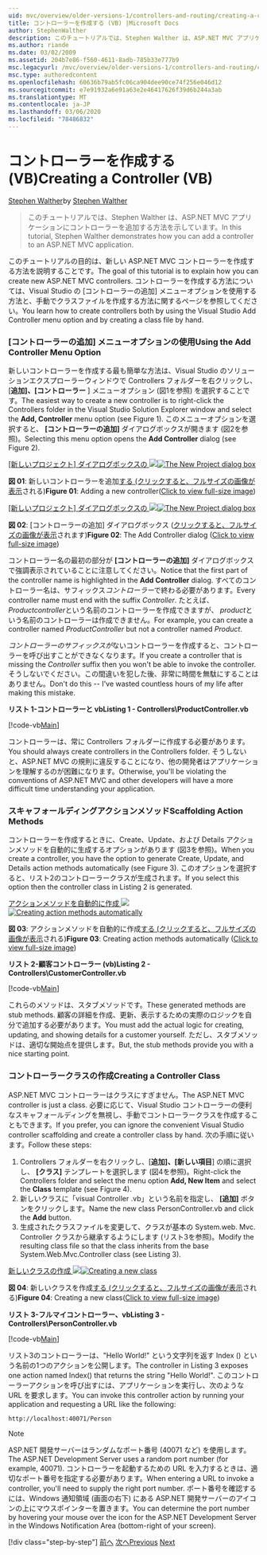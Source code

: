 ```yaml
---
uid: mvc/overview/older-versions-1/controllers-and-routing/creating-a-controller-vb
title: コントローラーを作成する (VB) |Microsoft Docs
author: StephenWalther
description: このチュートリアルでは、Stephen Walther は、ASP.NET MVC アプリケーションにコントローラーを追加する方法を示しています。
ms.author: riande
ms.date: 03/02/2009
ms.assetid: 204b7e86-f560-4611-8adb-785b33e777b9
msc.legacyurl: /mvc/overview/older-versions-1/controllers-and-routing/creating-a-controller-vb
msc.type: authoredcontent
ms.openlocfilehash: 60636b79ab5fc06ca904dee90ce74f256e046d12
ms.sourcegitcommit: e7e91932a6e91a63e2e46417626f39d6b244a3ab
ms.translationtype: MT
ms.contentlocale: ja-JP
ms.lasthandoff: 03/06/2020
ms.locfileid: "78486832"
---
```

# <a name="creating-a-controller-vb"></a><span data-ttu-id="fb092-103">コントローラーを作成する (VB)</span><span class="sxs-lookup"><span data-stu-id="fb092-103">Creating a Controller (VB)</span></span>

<span data-ttu-id="fb092-104">[Stephen Walther](https://github.com/StephenWalther)</span><span class="sxs-lookup"><span data-stu-id="fb092-104">by [Stephen Walther](https://github.com/StephenWalther)</span></span>

> <span data-ttu-id="fb092-105">このチュートリアルでは、Stephen Walther は、ASP.NET MVC アプリケーションにコントローラーを追加する方法を示しています。</span><span class="sxs-lookup"><span data-stu-id="fb092-105">In this tutorial, Stephen Walther demonstrates how you can add a controller to an ASP.NET MVC application.</span></span>

<span data-ttu-id="fb092-106">このチュートリアルの目的は、新しい ASP.NET MVC コントローラーを作成する方法を説明することです。</span><span class="sxs-lookup"><span data-stu-id="fb092-106">The goal of this tutorial is to explain how you can create new ASP.NET MVC controllers.</span></span> <span data-ttu-id="fb092-107">コントローラーを作成する方法については、Visual Studio の [コントローラーの追加] メニューオプションを使用する方法と、手動でクラスファイルを作成する方法に関するページを参照してください。</span><span class="sxs-lookup"><span data-stu-id="fb092-107">You learn how to create controllers both by using the Visual Studio Add Controller menu option and by creating a class file by hand.</span></span>

### <a name="using-the-add-controller-menu-option"></a><span data-ttu-id="fb092-108">[コントローラーの追加] メニューオプションの使用</span><span class="sxs-lookup"><span data-stu-id="fb092-108">Using the Add Controller Menu Option</span></span>

<span data-ttu-id="fb092-109">新しいコントローラーを作成する最も簡単な方法は、Visual Studio のソリューションエクスプローラーウィンドウで Controllers フォルダーを右クリックし、[**追加]、[コントローラー** ] メニューオプション (図1を参照) を選択することです。</span><span class="sxs-lookup"><span data-stu-id="fb092-109">The easiest way to create a new controller is to right-click the Controllers folder in the Visual Studio Solution Explorer window and select the **Add, Controller** menu option (see Figure 1).</span></span> <span data-ttu-id="fb092-110">このメニューオプションを選択すると、 **[コントローラーの追加]** ダイアログボックスが開きます (図2を参照)。</span><span class="sxs-lookup"><span data-stu-id="fb092-110">Selecting this menu option opens the **Add Controller** dialog (see Figure 2).</span></span>

<span data-ttu-id="fb092-111">[[新しいプロジェクト] ダイアログボックスの ![](creating-a-controller-vb/_static/image1.jpg)](creating-a-controller-vb/_static/image1.png)</span><span class="sxs-lookup"><span data-stu-id="fb092-111">[![The New Project dialog box](creating-a-controller-vb/_static/image1.jpg)](creating-a-controller-vb/_static/image1.png)</span></span>

<span data-ttu-id="fb092-112">**図 01**: 新しいコントローラーを追加[する (クリックすると、フルサイズの画像が表示](creating-a-controller-vb/_static/image2.png)される)</span><span class="sxs-lookup"><span data-stu-id="fb092-112">**Figure 01**: Adding a new controller([Click to view full-size image](creating-a-controller-vb/_static/image2.png))</span></span>

<span data-ttu-id="fb092-113">[[新しいプロジェクト] ダイアログボックスの ![](creating-a-controller-vb/_static/image2.jpg)](creating-a-controller-vb/_static/image3.png)</span><span class="sxs-lookup"><span data-stu-id="fb092-113">[![The New Project dialog box](creating-a-controller-vb/_static/image2.jpg)](creating-a-controller-vb/_static/image3.png)</span></span>

<span data-ttu-id="fb092-114">**図 02**: [コントローラーの追加] ダイアログボックス ([クリックすると、フルサイズの画像が表示](creating-a-controller-vb/_static/image4.png)されます)</span><span class="sxs-lookup"><span data-stu-id="fb092-114">**Figure 02**: The Add Controller dialog ([Click to view full-size image](creating-a-controller-vb/_static/image4.png))</span></span>

<span data-ttu-id="fb092-115">コントローラー名の最初の部分が **[コントローラーの追加]** ダイアログボックスで強調表示されていることに注意してください。</span><span class="sxs-lookup"><span data-stu-id="fb092-115">Notice that the first part of the controller name is highlighted in the **Add Controller** dialog.</span></span> <span data-ttu-id="fb092-116">すべてのコントローラー名は、サフィックス*コントローラー*で終わる必要があります。</span><span class="sxs-lookup"><span data-stu-id="fb092-116">Every controller name must end with the suffix *Controller*.</span></span> <span data-ttu-id="fb092-117">たとえば、 *Productcontroller*という名前のコントローラーを作成できますが、 *product*という名前のコントローラーは作成できません。</span><span class="sxs-lookup"><span data-stu-id="fb092-117">For example, you can create a controller named *ProductController* but not a controller named *Product*.</span></span>

<span data-ttu-id="fb092-118">*コントローラーのサフィックスが*ないコントローラーを作成すると、コントローラーを呼び出すことができなくなります。</span><span class="sxs-lookup"><span data-stu-id="fb092-118">If you create a controller that is missing the *Controller* suffix then you won't be able to invoke the controller.</span></span> <span data-ttu-id="fb092-119">そうしないでください。この間違いを犯した後、非常に時間を無駄にすることはありません。</span><span class="sxs-lookup"><span data-stu-id="fb092-119">Don't do this -- I've wasted countless hours of my life after making this mistake.</span></span>

<span data-ttu-id="fb092-120">**リスト 1-コントローラーと vb**</span><span class="sxs-lookup"><span data-stu-id="fb092-120">**Listing 1 - Controllers\ProductController.vb**</span></span>

[!code-vb[Main](creating-a-controller-vb/samples/sample1.vb)]

<span data-ttu-id="fb092-121">コントローラーは、常に Controllers フォルダーに作成する必要があります。</span><span class="sxs-lookup"><span data-stu-id="fb092-121">You should always create controllers in the Controllers folder.</span></span> <span data-ttu-id="fb092-122">そうしないと、ASP.NET MVC の規則に違反することになり、他の開発者はアプリケーションを理解するのが困難になります。</span><span class="sxs-lookup"><span data-stu-id="fb092-122">Otherwise, you'll be violating the conventions of ASP.NET MVC and other developers will have a more difficult time understanding your application.</span></span>

### <a name="scaffolding-action-methods"></a><span data-ttu-id="fb092-123">スキャフォールディングアクションメソッド</span><span class="sxs-lookup"><span data-stu-id="fb092-123">Scaffolding Action Methods</span></span>

<span data-ttu-id="fb092-124">コントローラーを作成するときに、Create、Update、および Details アクションメソッドを自動的に生成するオプションがあります (図3を参照)。</span><span class="sxs-lookup"><span data-stu-id="fb092-124">When you create a controller, you have the option to generate Create, Update, and Details action methods automatically (see Figure 3).</span></span> <span data-ttu-id="fb092-125">このオプションを選択すると、リスト2のコントローラークラスが生成されます。</span><span class="sxs-lookup"><span data-stu-id="fb092-125">If you select this option then the controller class in Listing 2 is generated.</span></span>

<span data-ttu-id="fb092-126">[アクションメソッドを自動的に作成 ![](creating-a-controller-vb/_static/image3.jpg)](creating-a-controller-vb/_static/image5.png)</span><span class="sxs-lookup"><span data-stu-id="fb092-126">[![Creating action methods automatically](creating-a-controller-vb/_static/image3.jpg)](creating-a-controller-vb/_static/image5.png)</span></span>

<span data-ttu-id="fb092-127">**図 03**: アクションメソッドを自動的に作成[する (クリックすると、フルサイズの画像が表示](creating-a-controller-vb/_static/image6.png)される)</span><span class="sxs-lookup"><span data-stu-id="fb092-127">**Figure 03**: Creating action methods automatically ([Click to view full-size image](creating-a-controller-vb/_static/image6.png))</span></span>

<span data-ttu-id="fb092-128">**リスト 2-顧客コントローラー (vb)**</span><span class="sxs-lookup"><span data-stu-id="fb092-128">**Listing 2 - Controllers\CustomerController.vb**</span></span>

[!code-vb[Main](creating-a-controller-vb/samples/sample2.vb)]

<span data-ttu-id="fb092-129">これらのメソッドは、スタブメソッドです。</span><span class="sxs-lookup"><span data-stu-id="fb092-129">These generated methods are stub methods.</span></span> <span data-ttu-id="fb092-130">顧客の詳細を作成、更新、表示するための実際のロジックを自分で追加する必要があります。</span><span class="sxs-lookup"><span data-stu-id="fb092-130">You must add the actual logic for creating, updating, and showing details for a customer yourself.</span></span> <span data-ttu-id="fb092-131">ただし、スタブメソッドは、適切な開始点を提供します。</span><span class="sxs-lookup"><span data-stu-id="fb092-131">But, the stub methods provide you with a nice starting point.</span></span>

### <a name="creating-a-controller-class"></a><span data-ttu-id="fb092-132">コントローラークラスの作成</span><span class="sxs-lookup"><span data-stu-id="fb092-132">Creating a Controller Class</span></span>

<span data-ttu-id="fb092-133">ASP.NET MVC コントローラーはクラスにすぎません。</span><span class="sxs-lookup"><span data-stu-id="fb092-133">The ASP.NET MVC controller is just a class.</span></span> <span data-ttu-id="fb092-134">必要に応じて、Visual Studio コントローラーの便利なスキャフォールディングを無視し、手動でコントローラークラスを作成することもできます。</span><span class="sxs-lookup"><span data-stu-id="fb092-134">If you prefer, you can ignore the convenient Visual Studio controller scaffolding and create a controller class by hand.</span></span> <span data-ttu-id="fb092-135">次の手順に従います。</span><span class="sxs-lookup"><span data-stu-id="fb092-135">Follow these steps:</span></span>

1. <span data-ttu-id="fb092-136">Controllers フォルダーを右クリックし、[**追加]、[新しい項目**] の順に選択し、 **[クラス]** テンプレートを選択します (図4を参照)。</span><span class="sxs-lookup"><span data-stu-id="fb092-136">Right-click the Controllers folder and select the menu option **Add, New Item** and select the **Class** template (see Figure 4).</span></span>
2. <span data-ttu-id="fb092-137">新しいクラスに「visual Controller .vb」という名前を指定し、 **[追加]** ボタンをクリックします。</span><span class="sxs-lookup"><span data-stu-id="fb092-137">Name the new class PersonController.vb and click the **Add** button.</span></span>
3. <span data-ttu-id="fb092-138">生成されたクラスファイルを変更して、クラスが基本の System.web. Mvc. Controller クラスから継承するようにします (リスト3を参照)。</span><span class="sxs-lookup"><span data-stu-id="fb092-138">Modify the resulting class file so that the class inherits from the base System.Web.Mvc.Controller class (see Listing 3).</span></span>

<span data-ttu-id="fb092-139">[新しいクラスの作成 ![](creating-a-controller-vb/_static/image4.jpg)](creating-a-controller-vb/_static/image7.png)</span><span class="sxs-lookup"><span data-stu-id="fb092-139">[![Creating a new class](creating-a-controller-vb/_static/image4.jpg)](creating-a-controller-vb/_static/image7.png)</span></span>

<span data-ttu-id="fb092-140">**図 04**: 新しいクラスを作成[する (クリックすると、フルサイズの画像が表示](creating-a-controller-vb/_static/image8.png)される)</span><span class="sxs-lookup"><span data-stu-id="fb092-140">**Figure 04**: Creating a new class([Click to view full-size image](creating-a-controller-vb/_static/image8.png))</span></span>

<span data-ttu-id="fb092-141">**リスト 3-フルマイコントローラー、vb**</span><span class="sxs-lookup"><span data-stu-id="fb092-141">**Listing 3 - Controllers\PersonController.vb**</span></span>

[!code-vb[Main](creating-a-controller-vb/samples/sample3.vb)]

<span data-ttu-id="fb092-142">リスト3のコントローラーは、"Hello World!" という文字列を返す Index () という名前の1つのアクションを公開します。</span><span class="sxs-lookup"><span data-stu-id="fb092-142">The controller in Listing 3 exposes one action named Index() that returns the string "Hello World!".</span></span> <span data-ttu-id="fb092-143">このコントローラーアクションを呼び出すには、アプリケーションを実行し、次のような URL を要求します。</span><span class="sxs-lookup"><span data-stu-id="fb092-143">You can invoke this controller action by running your application and requesting a URL like the following:</span></span>

`http://localhost:40071/Person`

> [!NOTE]
> 
> <span data-ttu-id="fb092-144">ASP.NET 開発サーバーはランダムなポート番号 (40071 など) を使用します。</span><span class="sxs-lookup"><span data-stu-id="fb092-144">The ASP.NET Development Server uses a random port number (for example, 40071).</span></span> <span data-ttu-id="fb092-145">コントローラーを起動するための URL を入力するときは、適切なポート番号を指定する必要があります。</span><span class="sxs-lookup"><span data-stu-id="fb092-145">When entering a URL to invoke a controller, you'll need to supply the right port number.</span></span> <span data-ttu-id="fb092-146">ポート番号を確認するには、Windows 通知領域 (画面の右下) にある ASP.NET 開発サーバーのアイコンの上にマウスポインターを置きます。</span><span class="sxs-lookup"><span data-stu-id="fb092-146">You can determine the port number by hovering your mouse over the icon for the ASP.NET Development Server in the Windows Notification Area (bottom-right of your screen).</span></span>
> 
> [!div class="step-by-step"]
> <span data-ttu-id="fb092-147">[前へ](adding-dynamic-content-to-a-cached-page-vb.md)
> [次へ](creating-an-action-vb.md)</span><span class="sxs-lookup"><span data-stu-id="fb092-147">[Previous](adding-dynamic-content-to-a-cached-page-vb.md)
[Next](creating-an-action-vb.md)</span></span>
